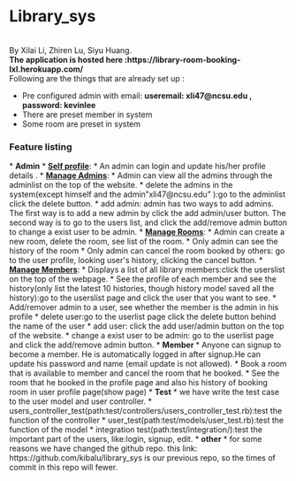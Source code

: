 # Library_sys
<title>CSC 517 - Project 1</title><br>
By Xilai Li, Zhiren Lu, Siyu Huang.<br>
<b>The application is hosted here :https://library-room-booking-lxl.herokuapp.com/  </b><br>
Following are the things that are already set up :
<ul>
<li>Pre configured admin with email: <b>useremail: xli47@ncsu.edu , password: kevinlee</b></li>
<li>There are preset member in system</li>
<li>Some room are preset in system</li>
</ul>
<h3>Feature listing</h3>
* <b>Admin</b>
  * <b><u>Self profile</u></b>:
    * An admin can login and update his/her profile details .
  * <b><u>Manage Admins</u></b>: 
    * Admin can view all the admins through the adminlist on the top of the website.
    * delete the admins in the system(except himself and the admin”xli47@ncsu.edu” ):go to the adminlist click the delete button.
    * add admin: admin has two ways to add admins. The first way is to add a new admin by click the add admin/user button. The second way is to go to the users list, and click the add/remove admin button to change a exist user to be admin. 
  * <b><u>Manage Rooms</u></b>: 
    * Admin can create a new room, delete the room, see list of the room. 
    * Only admin can see the history of the room
    * Only admin can cancel the room booked by others: go to the user profile, looking user's history, clicking the cancel button. 
  * <b><u>Manage Members</u></b>: 
    * Displays a list of all library members:click the userslist on the top of the webpage. 
    * See the profile of each member and see the history(only list the latest 10 histories, though history model saved all the history):go to the userslist page and click the user that you want to see.
    * Add/remover admin to a user, see whether the member is the admin in his profile
      * delete user:go to the userlist page click the delete button behind the name of the user
      * add user: click the add user/admin button on the top of the website.
      * change a exist user to be admin: go to the userlist page and click the add/remove admin button.
* <b>Member </b> 
  * Anyone can signup to become a member. He is automatically logged in after signup.He can update his password and name (email update is not allowed).
  * Book a room that is available to member and cancel the room that he booked.
  * See the room that he booked in the profile page and also his history of booking room  in user profile page(show page)
* <b>Test</b>
  * we have write the test case to the user model and user controller.
    * users_controller_test(path:test/controllers/users_controller_test.rb):test the function of the controller
    * user_test(path:test/models/user_test.rb):test the function of the model
    * integration test(path:test/integration/):test the important part of the users, like:login, signup, edit.
* <b>other</b>
  * for some reasons we have changed the github repo. this link: https://github.com/kibalu/library_sys is our previous repo, so the times of commit in this repo will fewer.



